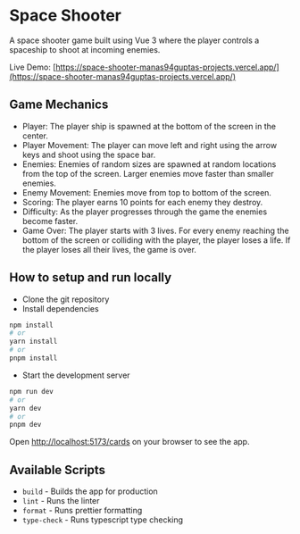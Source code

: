 # Space Shooter

A space shooter game built using Vue 3 where the player controls a spaceship to shoot at incoming enemies.

Live Demo: [https://space-shooter-manas94guptas-projects.vercel.app/](https://space-shooter-manas94guptas-projects.vercel.app/)

## Game Mechanics

- Player: The player ship is spawned at the bottom of the screen in the center.
- Player Movement: The player can move left and right using the arrow keys and shoot using the space bar.
- Enemies: Enemies of random sizes are spawned at random locations from the top of the screen. Larger enemies move faster than smaller enemies.
- Enemy Movement: Enemies move from top to bottom of the screen.
- Scoring: The player earns 10 points for each enemy they destroy.
- Difficulty: As the player progresses through the game the enemies become faster.
- Game Over: The player starts with 3 lives. For every enemy reaching the bottom of the screen or colliding with the player, the player loses a life. If the player loses all their lives, the game is over.

## How to setup and run locally

- Clone the git repository
- Install dependencies

```bash
npm install
# or
yarn install
# or
pnpm install
```

- Start the development server

```bash
npm run dev
# or
yarn dev
# or
pnpm dev
```

Open [http://localhost:5173/cards](http://localhost:5173/cards) on your browser to see the app.

## Available Scripts

- `build` - Builds the app for production
- `lint` - Runs the linter
- `format` - Runs prettier formatting
- `type-check` - Runs typescript type checking
